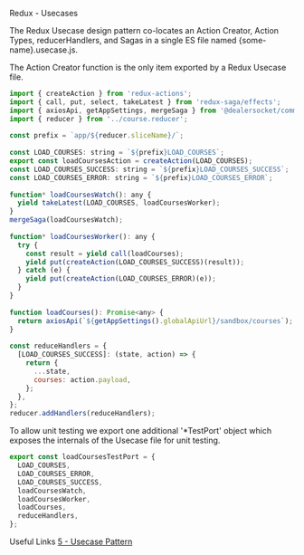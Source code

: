 Redux - Usecases

The Redux Usecase design pattern co-locates an Action Creator, Action Types, reducerHandlers, and Sagas in a single ES file named {some-name}.usecase.js.

The Action Creator function is the only item exported by a Redux Usecase file.


```javascript
import { createAction } from 'redux-actions';
import { call, put, select, takeLatest } from 'redux-saga/effects';
import { axiosApi, getAppSettings, mergeSaga } from '@dealersocket/common-react';
import { reducer } from '../course.reducer';
 
const prefix = `app/${reducer.sliceName}/`;
 
const LOAD_COURSES: string = `${prefix}LOAD_COURSES`;
export const loadCoursesAction = createAction(LOAD_COURSES);
const LOAD_COURSES_SUCCESS: string = `${prefix}LOAD_COURSES_SUCCESS`;
const LOAD_COURSES_ERROR: string = `${prefix}LOAD_COURSES_ERROR`;
 
function* loadCoursesWatch(): any {
  yield takeLatest(LOAD_COURSES, loadCoursesWorker);
}
mergeSaga(loadCoursesWatch);
 
function* loadCoursesWorker(): any {
  try {
    const result = yield call(loadCourses);
    yield put(createAction(LOAD_COURSES_SUCCESS)(result));
  } catch (e) {
    yield put(createAction(LOAD_COURSES_ERROR)(e));
  }
}
 
function loadCourses(): Promise<any> {
  return axiosApi(`${getAppSettings().globalApiUrl}/sandbox/courses`);
}
 
const reduceHandlers = {
  [LOAD_COURSES_SUCCESS]: (state, action) => {
    return {
      ...state,
      courses: action.payload,
    };
  },
};
reducer.addHandlers(reduceHandlers);
```

To allow unit testing we export one additional '*TestPort' object which exposes the internals of the Usecase file for unit testing.

```javascript
export const loadCoursesTestPort = {
  LOAD_COURSES,
  LOAD_COURSES_ERROR,
  LOAD_COURSES_SUCCESS,
  loadCoursesWatch,
  loadCoursesWorker,
  loadCourses,
  reduceHandlers,
};
```

Useful Links
[5 - Usecase Pattern](https://dealersocket.atlassian.net/wiki/spaces/REACT/pages/148858967/5+-+Usecase+Pattern)